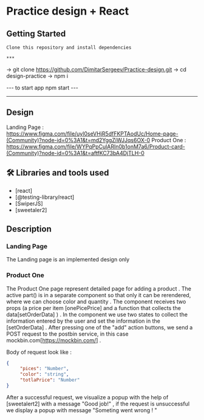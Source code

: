 # Practice design + React 



 ## Getting Started 
    
    Clone this repository and install dependencies

    ***

 -> git clone  https://github.com/DimitarSergeev/Practice-design.git
 -> cd design-practice
 -> npm i 

   --- to start app npm start --- 
***
## Design
Landing Page : https://www.figma.com/file/uyl0seVHjR5dfFKPTAodUc/Home-page-(Community)?node-id=0%3A1&t=md2YggZiWJJqs6OX-0
Product One : https://www.figma.com/file/WYPqPpCulARIn0b1onM7a6/Product-card-(Community)?node-id=0%3A1&t=aftfKC73bA4DjTLH-0

## 🛠 Libraries and tools used

- [react]
- [@testing-library/react]
- [SwiperJS]
- [sweetaler2]


 ## Description  

 ### Landing Page 

 The Landing page is an implemented design only 

 ### Product One

The Product One page represent detailed page for adding a product . 
The active part(<OrderInfo/>) is in a separate component so that only it can be rerendered, where we can choose color and quantity . The component receives two props (a price per item [onePicePrice] and a function that collects the data[setOrderData] ) . In the component we use two states to collect the information entered by the user and set the information in the [setOrderData] . After pressing one of the "add" action buttons, we send a POST request to the postbin service, in this case mockbin.com[https://mockbin.com/] . 

Body of request look like : 
```json
{
     "pices": "Number",
     "color": "string",
     "totlaPrice": "Number"
}
```

After a successful request, we visualize a popup with the help of [sweetalert2] with a message "Good job!" , if the request is unsuccessful we display a popup with message "Someting went wrong ! "



